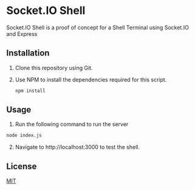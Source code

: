 # Socket.IO Shell

Socket.IO Shell is a proof of concept for a Shell Terminal using Socket.IO and Express 

## Installation

1. Clone this repository using Git.

2. Use NPM to install the dependencies required for this script. 

    ```bash
    npm install
    ```

## Usage

1. Run the following command to run the server
```bash
node index.js
```

2. Navigate to http://localhost:3000 to test the shell.

## License
[MIT](https://choosealicense.com/licenses/mit/)
